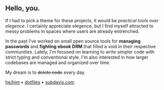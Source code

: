 ## Hello, you.

If I had to pick a theme for these projects, it would be *practical tools over elegence*.  I certainly appreciate elegence, but I find myself attracted to messy problems in spaces where users are already entrenched.

In the past I've worked on small open source tools for **managing passwords** and **fighting ebook DRM** that filled a void in their respective communities.  Lately, I'm focused on learning to write simpler code with strict typing and conventional style.   I'm also interested in how larger codebases are managed and organized over time.

My dream is to ~~delete code~~ every day.

[he/him](https://www.mypronouns.org/he-him) • [dotfiles](https://github.com/subdavis/dotfiles) • [subdavis.com](https://subdavis.com)
